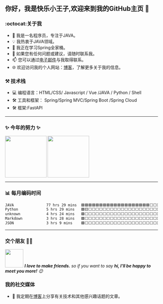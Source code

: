 <!--
**alex-oos/alex-oos** is a ✨ _special_ ✨ repository because its `README.md` (this file) appears on your GitHub profile.

Here are some ideas to get you started:

- 🔭 I’m currently working on ...
- 🌱 I’m currently learning ...
- 👯 I’m looking to collaborate on ...
- 🤔 I’m looking for help with ...
- 💬 Ask me about ...
- 📫 How to reach me: ...
- 😄 Pronouns: ...
- ⚡ Fun fact: ...
-->

## 你好，我是快乐小王子,欢迎来到我的GitHub主页 👋
###  :octocat:关于我
- 🚀 我是一名程序员，专注于JAVA。
- 💡 我热衷于JAVA领域。
- 🌱 我正在学习Spring全家桶。
- 💬 如果您有任何问题或建议，请随时联系我。
- 📫 您可以通过[电子邮件](alex-oos@qq.com)与我取得联系。
- 🌐 欢迎访问我的个人网站：[博客](https://alex-oos.github.io)，了解更多关于我的信息。


### :hammer_and_pick: 技术栈 
- 💻 编程语言：HTML/CSS/ Javascript / Vue /JAVA / Python / Shell
- 🛠️ 工具和框架： Spring/Spring MVC/Spring Boot /Spring Cloud
- 🛠️ 框架:FastAPI

---

### :sparkles: 今年的努力 ✨

<!-- github 统计信息， 参考仓库地址为：https://github.com/anuraghazra/github-readme-stats
[<img align="right" width="50%" src="https://github-readme-stats.vercel.app/api?username=alex-oos&count_private=true&show_icons=true&theme=tokyonight&locale=cn">](https://metrics.lecoq.io/alex-oos#gh-light-mode-only) 
###  :bar_chart: [热门语言](https://github.com/anuraghazra/github-readme-stats)
[![Top Langs](https://github-readme-stats.vercel.app/api/top-langs/?username=alex-oos&locale=cn)](https://github.com/anuraghazra/github-readme-stats) -->
<!-- 使用的是个人vercel来统计个人信息 -->
<!-- github-readme-stats-git-main-alex-oos.vercel.app -->

<img align="left" height="137px" src="https://github-readme-stats.vercel.app/api?username=alex-oos&hide_title=true&hide_border=true&show_icons=true&count_private=true&line_height=21&bg_color=0,EC6C6C,FFD479,FFFC79,73FA79&theme=graywhite&locale=cn"/>

<img align="" height="137px" src="https://github-readme-stats.vercel.app/api/top-langs/?username=alex-oos&hide_title=true&hide_border=true&layout=compact&bg_color=0,73FA79,73FDFF,D783FF&theme=graywhite&locale=cn" />

---
<!-- (https://github.com/muety/wakapi) -->

### :bar_chart: 每月编码时间
<!--START_SECTION:waka-->

```txt
JAVA               77 hrs 29 mins  🟩🟩🟩🟩🟩🟩🟩🟩🟩🟩🟩🟩🟩🟩🟩🟩🟩🟩🟩⬜⬜⬜⬜⬜⬜   75.49 %
Python             5 hrs 29 mins   🟩🟨⬜⬜⬜⬜⬜⬜⬜⬜⬜⬜⬜⬜⬜⬜⬜⬜⬜⬜⬜⬜⬜⬜⬜   05.34 %
unknown            4 hrs 24 mins   🟩⬜⬜⬜⬜⬜⬜⬜⬜⬜⬜⬜⬜⬜⬜⬜⬜⬜⬜⬜⬜⬜⬜⬜⬜   04.28 %
Markdown           3 hrs 28 mins   🟩⬜⬜⬜⬜⬜⬜⬜⬜⬜⬜⬜⬜⬜⬜⬜⬜⬜⬜⬜⬜⬜⬜⬜⬜   03.38 %
JSON               3 hrs 9 mins    🟩⬜⬜⬜⬜⬜⬜⬜⬜⬜⬜⬜⬜⬜⬜⬜⬜⬜⬜⬜⬜⬜⬜⬜⬜   03.07 %
```

<!--END_SECTION:waka-->
---

### 交个朋友 👬🏻

<img src="https://media.giphy.com/media/LnQjpWaON8nhr21vNW/giphy.gif" width="60"> <em><b>I love to make friends.</b> so if you want to say <b>hi, I'll be happy to meet you more!</b> 😊</em>

### 我的社交媒体
- 📝 我定期在[博客](https://alex-oos.github.io)上分享有关技术和其他感兴趣话题的文章。
